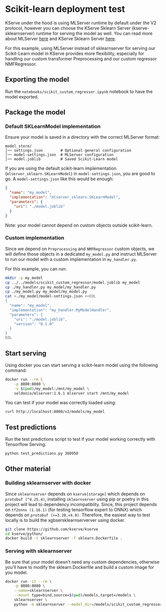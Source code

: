 # Scikit-learn deployment test

KServe under the hood is using MLServer runtime by default under the V2 protocol, however you can choose the KServe Sklearn Server (kserve-sklearnserver) runtime for serving the model as well. You can read more about MLServer [here](https://mlserver.readthedocs.io/en/stable/getting-started/index.html) and KServe Sklearn Server [here](https://kserve.github.io/website/0.14/modelserving/v1beta1/sklearn/v2/#test-the-model-locally).

For this example, using MLServer instead of sklearnserver for serving our Scikit-Learn model in KServe provides more flexibility, especially for handling our custom transformer Preprocessing and our custom regressor NMFRegressor.

## Exporting the model

Run the `notebooks/scikit_custom_regressor.ipynb` notebook to have the model exported.

## Package the model

### Default SKLearnModel implementation

Ensure your model is saved in a directory with the correct MLServer format:

```shell
model_store/
│── settings.json        # Optional general configuration
│── model-settings.json  # MLServer configuration
│── model.joblib         # Saved Scikit-Learn model
```

If you are using the default scikit-learn implementation (`mlserver_sklearn.SKLearnModel`) in `model-settings.json`, you are good to go. A `model-settings.json` like this would be enough:

```json
{
  "name": "my_model",
  "implementation": "mlserver_sklearn.SKLearnModel",
  "parameters": {
    "uri": "./model.joblib"
  }
}
```

Note: your model cannot depend on custom objects outside scikit-learn.

### Custom implementation

Since we depend on `Preprocessing` and `NMFRegressor` custom objects, we will define those objects in a dedicated `my_model.py` and instruct MLServer to run our model with a custom implementation in `my_handler.py`.

For this example, you can run:

```bash
mkdir -p my_model
cp ../../models/scikit_custom_regressor/model.joblib my_model
cp ./my_handler.py my_model/my_handler.py
cp ./my_model.py my_model/my_model.py
cat >./my_model/model-settings.json <<EOL
{
  "name": "my_model",
  "implementation": "my_handler.MyModelHandler",
  "parameters": {
    "uri": "./model.joblib",
    "version": "0.1.0"
  }
}
EOL
```

## Start serving

Using docker you can start serving a scikit-learn model using the following command:

```bash
docker run --rm \
    -p 8080:8080 \
    -v $(pwd)/my_model:/mnt/my_model \
    seldonio/mlserver:1.6.1 mlserver start /mnt/my_model
```

You can test if your model was correctly loaded using:

```bash
curl http://localhost:8080/v2/models/my_model
```

## Test predictions

Run the test predictions script to test if your model working correctly with Tensorflow Serving:

```bash
python test_predictions.py 360950
```

## Other material

### Building sklearnserver with docker

Since `sklearnserver` depends on `kserve[storage]` which depends on `protobuf (^4.25.4)`, installing `sklearnserver` using pip or poetry in this project will lead to dependency incompatiblity. Since, this project depends on `tf2onnx (1.16.1)` (for testing tensorflow expert to ONNX) which depends on `protobuf (>=3.20,<4.0)`. Therefore, the easiest way to test locally is to build the xgbsersklearnserverver using docker.

```bash
git clone https://github.com/kserve/kserve
cd kserve/python/
docker build -t sklearnserver -f sklearn.Dockerfile .
```

### Serving with sklearnserver

Be sure that your model doesn't need any custom dependencies, otherwise you'll have to modify the sklearn.Dockerfile and build a custom image for you model.

```bash
docker run -it --rm \
    -p 8080:8080 \
    --name=sklearnserver \
    --mount type=bind,source=$(pwd)/models,target=/models \
    sklearnserver \
    python -m sklearnserver --model_dir=/models/scikit_custom_regressor --model_name=scikit_custom_regressor
```